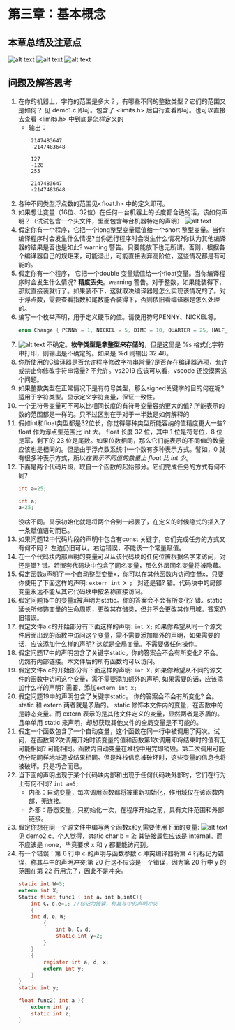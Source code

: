 # 第三章：基本概念
## 本章总结及注意点
![alt text](IMG_1192(20250323-210030).PNG)
![alt text](H]]OE{SR9`8GD(P5E`)AIO6.png)
![alt text](IMG_1195(20250323-215443).PNG)
## 问题及解答思考
1. 在你的机器上，字符的范围是多大？，有哪些不同的整数类型？它们的范围又是如何？
   见 demo1.c 即可。包含了 <limits.h> 后自行查看即可。也可以直接去查看 <limits.h> 中到底是怎样定义的
   - 输出：
    ```
        2147483647
        -2147483648

        127        
        -128       
        255        

        2147483647
        -2147483648
    ```
2. 各种不同类型浮点数的范围见<float.h> 中的定义即可。
3. 如果想让变量（16位、32位）在任何一台机器上的长度都合适的话，该如何声明？（试试包含一个头文件，里面包含每台机器特定的声明）
   ![alt text](image.png)
4. 假定你有一个程序，它把一个long整型变量赋值给一个short 整型变量。当你编译程序时会发生什么情况?当你运行程序时会发生什么情况?你认为其他编译器的结果是否也是如此?
    warning 警告。只要能放下也无所谓。否则，根据各个编译器自己的规矩来，可能溢出，可能直接丢弃高阶位，这些情况都是有可能的。
5. 假定你有一个程序， 它把一个double 变量赋值给一个float变量。当你编译程序时会发生什么情况?
   **精度丢失**。warning 警告。对于整数，如果能装得下，那就直接装就行了。如果装不下，这就取决编译器是怎么实现该情况的了。对于浮点数，需要查看指数和尾数能否装得下，否则依旧看编译器是怎么处理的。
6. 编写一个枚举声明，用于定义硬币的值。请使用符号PENNY、NICKEL等。
    ``` C
    enum Change { PENNY = 1, NICKEL = 5, DIME = 10, QUARTER = 25, HALF_DOLLAR = 50, DOLLAR = 100 };
    ```
7. ![alt text](O4A%RL]QRJVE@$TB1$FEB]1.png)
    不确定。**枚举类型是拿整型来存储的**，但是这里是 %s 格式化字符串打印，则输出是不确定的。如果是 %d 则输出 32 48。
8. 你所使用的C编译器是否允许程序修改字符串常量?是否存在编译器选项，允许或禁止你修改字符串常量?
   不允许。vs2019 应该可以看，vscode 还没摸索这个问题。
9.  如果整数类型在正常情况下是有符号类型，那么signed关键字的目的何在呢?
    适用于字符类型。显示定义字符变量，保证一致性。
10. 一个无符号变量可不可以比相同长度的有符号变量容纳更大的值?
    所能表示的数的范围都是一样的。只不过区别在于对于一半数是如何解释的
11. 假如int和float类型都是32位长，你觉得哪种类型所能容纳的值精度更大一些?
    float 作为浮点型范围比 int 大。
    float 长度 32 位，其中 1 位是符号位，8 位是幂，剩下的 23 位是尾数。如果位数相同，那么它们能表示的不同值的数量应该也是相同的。但是由于浮点数系统中一个数有多种表示方式。譬如，0 就有很多种表示方式，所以*在表示不同值的数量上 float 比 int 少*。
12. 下面是两个代码片段，取自一个函数的起始部分。它们完成任务的方式有何不同?
    ``` C
    int a=25;
    ```
    ``` C
    int a;
    a=25;
    ```
    没啥不同。显示初始化就是将两个合到一起罢了，在定义的时候隐式的插入了一条赋值语句而已。
13.  如果问题12中代码片段的声明中包含有const 关键字，它们完成任务的方式又有何不同？
    左边仍旧可以。右边错误，不能该一个常量赋值。
14.  在一个代码块内部声明的变量可以从该代码块的任何位置根据名字来访问，对还是错?
    错。若嵌套代码块中包含了同名变量，那么外层同名变量将被隐藏。
15.  假定函数a声明了一个自动整型变量x，你可以在其他函数内访问变量x，只要你使用了下面这样的声明:
```extern int X ; ```
对还是错?
    错。代码块中的局部变量永远不能从其它代码块中按名称直接访问。
16.  假定问题15中的变量x被声明为static。你的答案会不会有所变化? 
    错。static 延长所修饰变量的生命周期，更改其存储类，但并不会更改其作用域。答案仍旧错误。
17.  假定文件a.c的开始部分有下面这样的声明:
``` int X; ```
如果你希望从同一个源文件后面出现的函数中访问这个变量，需不需要添加额外的声明，如果需要的话，应该添加什么样的声明?
    这就是全局变量。不需要做任何操作。
18.  假定问题17中的声明包含了关键字static。你的答案会不会有所变化?
    不会。仍然有内部链接。本文件后的所有函数均可以访问。
19. 假定文件a.c的开始部分有下面这样的声明:
``` int X; ```
如果你希望从不同的源文件的函数中访问这个变量，需不需要添加额外的声明,
如果需要的话，应该添加什么样的声明?
    需要，添加```extern int x;```
20.  假定问题19中的声明包含了关键字static。 你的答案会不会有所变化?
    会。static 和 extern 两者就是矛盾的。 static 修饰本文件内的变量，在函数中的是静态变量。而 extern 表示的是其他文件定义的变量，显然两者是矛盾的。且单单用 static 来声明，却想获取其他文件的全局变量是不可能的。
21.  假定一个函数包含了一个自动变量，这个函数在同一行中被调用了两次。试问，在函数第2次调用开始时该变量的值和函数第1次调用即将结束时的值有无可能相同?
    可能相同。函数内自动变量在堆栈中用完即销毁。第二次调用可能仍分配同样地址造成结果相同。但是堆栈信息被破坏时，这些变量的信息也将被破坏。只是巧合而已。
22.  当下面的声明出现于某个代码块内部和出现于任何代码块外部时，它们在行为上有何不同?
```int a=5;```
     - 内部：自动变量，每次调用函数都将被重新初始化，作用域仅在该函数内部，无连接。
     - 外部：静态变量，只初始化一次，在程序开始之前，具有文件范围和外部链接。
23.    假定你想在同一个源文件中编写两个函数x和y,需要使用下面的变量:
    ![alt text](<XQUXELE9OZ[RBT0H(TJ`5A1.png>)
    见 demo2.c。个人觉得，static char b = 2; 其链接属性应该是 internal。而不应该是 none，毕竟要求 x 和 y 都要能访问到。
24. 有一个错误：第 6 行中 c 的声明与函数参数 c 冲突编译器将第 4 行标记为错误，称其与中的声明冲突;第 20 行这不应该是一个错误，因为第 20 行中 y 的范围在第 22 行用完了，因此不是冲突。
    ``` C
    static int W=5;
    extern int X;
    Static float func1 ( int a，int b,intC){
        int C，d,e=1; //标记为错误，称其与中的声明冲突
        {
        int d，e，W;
            {
                int b，C，d;
                static int y=2;
            }
        }
        {
            register int a, d, x;
            extern int y;
        }
    }
    static int y;

    float func2( int a ){
        extern int y;
        static int z;
    }
    ```


